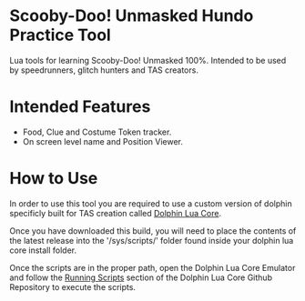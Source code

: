 # Scooby-Doo! Unmasked Hundo Practice Tool
Lua tools for learning Scooby-Doo! Unmasked 100%. Intended to be used by speedrunners, glitch hunters and TAS creators.

# Intended Features
- Food, Clue and Costume Token tracker.
- On screen level name and Position Viewer.

# How to Use

In order to use this tool you are required to use a custom version of dolphin specificly built for TAS creation called [Dolphin Lua Core](https://github.com/SwareJonge/Dolphin-Lua-Core).

Once you have downloaded this build, you will need to place the contents of the latest release into the '/sys/scripts/' folder found inside your dolphin lua core install folder.

Once the scripts are in the proper path, open the Dolphin Lua Core Emulator and follow the [Running Scripts](https://github.com/SwareJonge/Dolphin-Lua-Core#running-scripts) section of the Dolphin Lua Core Github Repository to execute the scripts.
